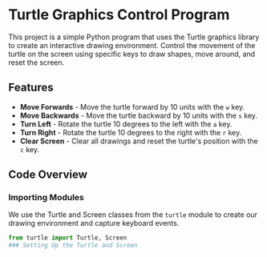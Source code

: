 # Turtle Graphics Control Program

This project is a simple Python program that uses the Turtle graphics library to create an interactive drawing environment. Control the movement of the turtle on the screen using specific keys to draw shapes, move around, and reset the screen.

## Features
- **Move Forwards** - Move the turtle forward by 10 units with the `w` key.
- **Move Backwards** - Move the turtle backward by 10 units with the `s` key.
- **Turn Left** - Rotate the turtle 10 degrees to the left with the `a` key.
- **Turn Right** - Rotate the turtle 10 degrees to the right with the `r` key.
- **Clear Screen** - Clear all drawings and reset the turtle's position with the `c` key.

## Code Overview

### Importing Modules
We use the Turtle and Screen classes from the `turtle` module to create our drawing environment and capture keyboard events.

```python
from turtle import Turtle, Screen
### Setting Up the Turtle and Screen
```
